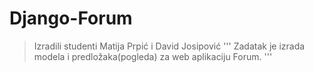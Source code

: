 # Django-Forum
> Izradili studenti Matija Prpić i David Josipović
'''
Zadatak je izrada modela i predložaka(pogleda) za web aplikaciju Forum.
'''
